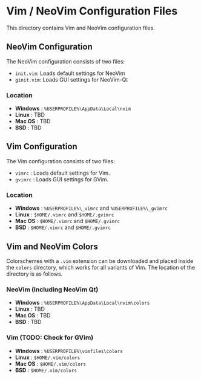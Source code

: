 # Vim / NeoVim Configuration Files
This directory contains Vim and NeoVim configuration files.

## NeoVim Configuration
The NeoVim configuration consists of two files:
- `init.vim`: Loads default settings for NeoVim
- `ginit.vim`: Loads GUI settings for NeoVim-Qt

### Location
- **Windows** : `%USERPROFILE%\AppData\Local\nvim`
- **Linux**   : TBD
- **Mac OS**  : TBD
- **BSD**     : TBD

## Vim Configuration
The Vim configuration consists of two files:
- `vimrc`  : Loads default settings for Vim.
- `gvimrc` : Loads GUI settings for GVim.

### Location
- **Windows** : `%USERPROFILE%\_vimrc` and `%USERPROFILE%\_gvimrc`
- **Linux**   : `$HOME/.vimrc` and `$HOME/.gvimrc`
- **Mac OS**  : `$HOME/.vimrc` and `$HOME/.gvimrc`
- **BSD**     : `$HOME/.vimrc` and `$HOME/.gvimrc`

## Vim and NeoVim Colors
Colorschemes with a `.vim` extension can be downloaded and placed inside the
`colors` directory, which works for all variants of Vim. The location of the
directory is as follows.

### NeoVim (Including NeoVim Qt)
- **Windows** : `%USERPROFILE%\AppData\Local\nvim\colors`
- **Linux**   : TBD
- **Mac OS**  : TBD
- **BSD**     : TBD

### Vim (TODO: Check for GVim)
- **Windows** : `%USERPROFILE%\vimfiles\colors`
- **Linux**   : `$HOME/.vim/colors`
- **Mac OS**  : `$HOME/.vim/colors`
- **BSD**     : `$HOME/.vim/colors`
